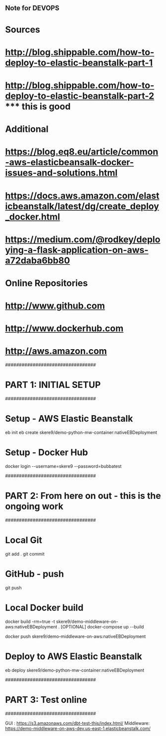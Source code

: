 ## ##############################
##
## Note for DEVOPS 
##
## ##############################

# Sources
# http://blog.shippable.com/how-to-deploy-to-elastic-beanstalk-part-1 
# http://blog.shippable.com/how-to-deploy-to-elastic-beanstalk-part-2 *** this is good
# Additional 
# https://blog.eq8.eu/article/common-aws-elasticbeansalk-docker-issues-and-solutions.html 
# https://docs.aws.amazon.com/elasticbeanstalk/latest/dg/create_deploy_docker.html
# https://medium.com/@rodkey/deploying-a-flask-application-on-aws-a72daba6bb80

# Online Repositories 
# http://www.github.com 
# http://www.dockerhub.com  
# http://aws.amazon.com  

#################################
# PART 1: INITIAL SETUP
#################################

# Setup - AWS Elastic Beanstalk
eb init
eb create skere9/demo-python-mw-container:nativeEBDeployment
# Setup - Docker Hub
docker login --username=skere9 --password=bubbatest 

#################################
# PART 2: From here on out - this is the ongoing work
#################################

# Local Git
git add .
git commit 

# GitHub - push
git push

# Local Docker build
docker build -rm=true -t skere9/demo-middleware-on-aws:nativeEBDeployment .
[OPTIONAL] docker-compose up --build


docker push skere9/demo-middleware-on-aws:nativeEBDeployment

# Deploy to AWS Elastic Beanstalk
eb deploy skere9/demo-python-mw-container:nativeEBDeployment

#################################
# PART 3: Test online
#################################

GUI       : https://s3.amazonaws.com/dbt-test-this/index.html/ 
Middleware: https://demo-middleware-on-aws-dev.us-east-1.elasticbeanstalk.com/

